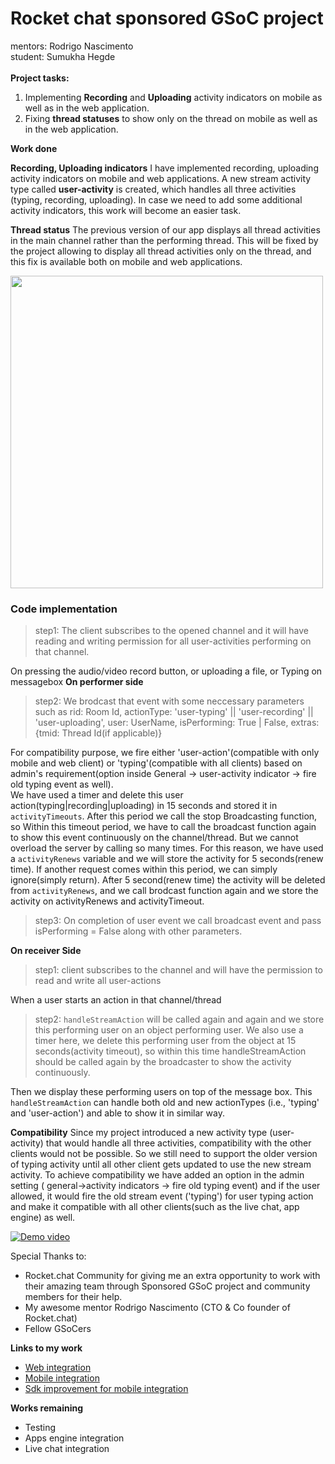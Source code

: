 # Rocket chat sponsored GSoC project
mentors: Rodrigo Nascimento\
student: Sumukha Hegde \
\
**Project tasks:**

1.  Implementing **Recording** and **Uploading** activity indicators on mobile as well as in the web application.
2.  Fixing **thread statuses** to show only on the thread on mobile as well as in the web application.

**Work done**

**Recording, Uploading indicators**
I have implemented recording, uploading activity indicators on mobile and web applications. A new stream activity type called **user-activity** is created, which handles all three activities (typing, recording, uploading). In case we need to add some additional activity indicators, this work will become an easier task.

**Thread status**
The previous version of our app displays all thread activities in the main channel rather than the performing thread. This will be fixed by the project allowing to display all thread activities only on the thread, and this fix is available both on mobile and web applications.

<img src="https://user-images.githubusercontent.com/23723464/129456739-3bd10fa6-baaf-4241-9935-2346adf67a76.png" width="500px">

### Code implementation

> step1: The client subscribes to the opened channel and it will have reading and writing permission for all user-activities performing on that channel.

On pressing the audio/video record button, or uploading a file, or Typing on messagebox __On performer side__
> step2:  We brodcast that event with some neccessary parameters such as
rid: Room Id, actionType: 'user-typing' || 'user-recording' || 'user-uploading', user: UserName, isPerforming: True | False, extras: {tmid: Thread Id(if applicable)}

For compatibility purpose, we fire either 'user-action'(compatible with only mobile and web client) or 'typing'(compatible with all clients) based on admin's requirement(option inside General -> user-activity indicator -> fire old typing event as well). \
We have used a timer and delete this user action(typing|recording|uploading) in 15 seconds and stored it in `activityTimeouts`. After this period we call the stop Broadcasting function, so Within this timeout period, we have to call the broadcast function again to show this event continuously on the channel/thread. But we cannot overload the server by calling so many times. For this reason, we have used a `activityRenews` variable and we will store the activity for 5 seconds(renew time). If another request comes within this period, we can simply ignore(simply return). After 5 second(renew time) the activity will be deleted from `activityRenews`, and we call brodcast function again and we store the activity on activityRenews and activityTimeout.
> step3: On completion of user event we call broadcast event and pass isPerforming = False along with other parameters.

__On receiver Side__
> step1: client subscribes to the channel and will have the permission to read and write all user-actions

When a user starts an action in that channel/thread
> step2: `handleStreamAction` will be called again and again and we store this performing user on an object performing user. We also use a timer here, we delete this performing user from the object at 15 seconds(activity timeout), so within this time handleStreamAction should be called again by the broadcaster to show the activity continuously.

Then we display these performing users on top of the message box. This `handleStreamAction` can handle both old and new actionTypes (i.e., 'typing' and 'user-action') and able to show it in similar way.


**Compatibility**
Since my project introduced a new activity type (user-activity) that would handle all three activities, compatibility with the other clients would not be possible. So we still need to support the older version of typing activity until all other client gets updated to use the new stream activity. To achieve compatibility we have added an option in the admin setting ( general->activity indicators -> fire old typing event) and if the user allowed, it would fire the old stream event ('typing') for user typing action and make it compatible with all other clients(such as the live chat, app engine) as well.

[![Demo video](https://user-images.githubusercontent.com/23723464/130472569-4ecefb95-6ca3-4964-8e18-8185e711bb37.png)](https://youtu.be/NMmr-WNDZEY)

Special Thanks to:
* Rocket.chat Community for giving me an extra opportunity to work with their amazing team through Sponsored GSoC project and community members for their help.
* My awesome mentor Rodrigo Nascimento (CTO & Co founder of Rocket.chat)
* Fellow GSoCers

**Links to my work**
* [Web integration](https://github.com/RocketChat/Rocket.Chat/pull/22392/files)
* [Mobile integration](https://github.com/RocketChat/Rocket.Chat.ReactNative/pull/3243)
* [Sdk improvement for mobile integration](https://github.com/RocketChat/Rocket.Chat.js.SDK/pull/139)

**Works remaining**
* Testing
* Apps engine integration
* Live chat integration
